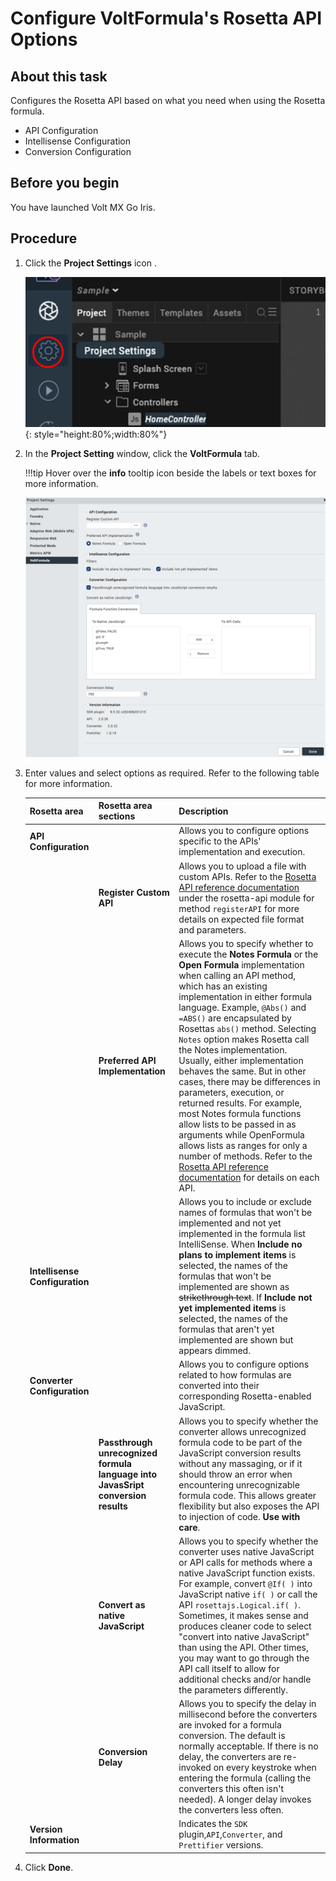 # Configure VoltFormula's Rosetta API Options

## About this task

Configures the Rosetta API based on what you need when using the Rosetta formula.

- API Configuration
- Intellisense Configuration
- Conversion Configuration 

## Before you begin

You have launched Volt MX Go Iris. 

## Procedure

1. Click the **Project Settings** icon .
    
    ![settings](../assets/images/vfrosettasetting.png){: style="height:80%;width:80%"}

2. In the **Project Setting** window, click the **VoltFormula** tab.

    !!!tip
        Hover over the **info** tooltip icon beside the labels or text boxes for more information.
    
    ![settings](../assets/images/vfsetting.png)

3. Enter values and select options as required. Refer to the following table for more information. 

    |Rosetta area | Rosetta area sections | Description|
    |-------------|------------|------------|
    |**API Configuration**| |Allows you to configure options specific to the APIs' implementation and execution.  |
    | |**Register Custom API**|Allows you to upload a file with custom APIs. Refer to the [Rosetta API reference documentation](../javadoc/index.html) under the rosetta-api module for method `registerAPI` for more details on expected file format and parameters.|
    | |**Preferred API Implementation**| Allows you to specify whether to execute the **Notes Formula** or the **Open Formula** implementation when calling an API method, which has an existing implementation in either formula language. Example, `@Abs()` and `=ABS()` are encapsulated by Rosettas `abs()` method. Selecting `Notes` option makes Rosetta call the Notes implementation. Usually, either implementation behaves the same. But in other cases, there may be differences in parameters, execution, or returned results. For example, most Notes formula functions allow lists to be passed in as arguments while OpenFormula allows lists as ranges for only a number of methods. Refer to the [Rosetta API reference documentation](../javadoc/index.html) for details on each API.|
    | **Intellisense Configuration**| |Allows you to include or exclude names of formulas that won't be implemented and not yet implemented in the formula list IntelliSense. When **Include no plans to implement items** is selected, the names of the formulas that won't be implemented are shown as ~~strikethrough text~~. If **Include not yet implemented items** is selected, the names of the formulas that aren't yet implemented are shown but appears dimmed.|
    |**Converter Configuration**| |Allows you to configure options related to how formulas are converted into their corresponding Rosetta-enabled JavaScript.|
    | |**Passthrough unrecognized formula language into JavasSript conversion results**|Allows you to specify whether the converter allows unrecognized formula code to be part of the JavaScript conversion results without any massaging, or if it should throw an error when encountering unrecognizable formula code. This allows greater flexibility but also exposes the API to injection of code. **Use with care**.|
    | |**Convert as native JavaScript**|Allows you to specify whether the converter uses native JavaScript or API calls for methods where a native JavaScript function exists. For example, convert `@If( )` into JavaScript native `if( )` or call the API `rosettajs.Logical.if( )`.  Sometimes, it makes sense and produces cleaner code to select "convert into native JavaScript" than using the API. Other times, you may want to go through the API call itself to allow for additional checks and/or handle the parameters differently.|
    | |**Conversion Delay**|Allows you to specify the delay in millisecond before the converters are invoked for a formula conversion. The default is normally acceptable. If there is no delay, the converters are re-invoked on every keystroke when entering the formula (calling the converters this often isn't needed). A longer delay invokes the converters less often.|
    |**Version Information**| |Indicates the `SDK` plugin,`API`,`Converter`, and `Prettifier` versions.|

3. Click **Done**.
